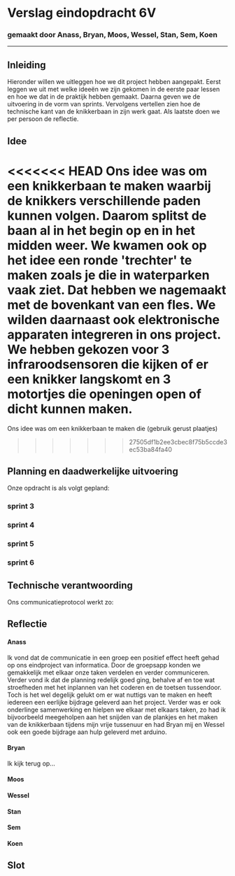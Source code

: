 # Verslag eindopdracht 6V
### gemaakt door Anass, Bryan, Moos, Wessel, Stan, Sem, Koen

---

## Inleiding
Hieronder willen we uitleggen hoe we dit project hebben aangepakt. Eerst leggen we uit met welke ideeën we zijn gekomen in de
eerste paar lessen en hoe we dat in de praktijk hebben gemaakt. Daarna geven we de uitvoering in de vorm van sprints. 
Vervolgens vertellen zien hoe de technische kant van de knikkerbaan in zijn werk gaat. Als laatste doen we per persoon de reflectie.


## Idee
<<<<<<< HEAD
Ons idee was om een knikkerbaan te maken waarbij de knikkers verschillende paden kunnen volgen. Daarom splitst de baan al 
in het begin op en in het midden weer. We kwamen ook op het idee een ronde 'trechter' te maken zoals je die in waterparken
vaak ziet. Dat hebben we nagemaakt met de bovenkant van een fles. We wilden daarnaast ook elektronische apparaten integreren
in ons project. We hebben gekozen voor 3 infraroodsensoren die kijken of er een knikker langskomt en 3 motortjes die openingen
open of dicht kunnen maken.
=======
Ons idee was om een knikkerbaan te maken die 
(gebruik gerust plaatjes)

>>>>>>> 27505df1b2ee3cbec8f75b5ccde3ec53ba84fa40


## Planning en daadwerkelijke uitvoering
Onze opdracht is als volgt gepland:

### sprint 3

### sprint 4

### sprint 5

### sprint 6



## Technische verantwoording
Ons communicatieprotocol werkt zo:



## Reflectie
#### Anass
Ik vond dat de communicatie in een groep een positief effect heeft gehad op ons eindproject van informatica. Door de groepsapp konden we gemakkelijk met elkaar onze taken verdelen en verder communiceren. Verder vond ik dat de planning redelijk goed ging, behalve af en toe wat stroefheden met het inplannen van het coderen en de toetsen tussendoor. Toch is het wel degelijk gelukt om er wat nuttigs van te maken en heeft iedereen een eerlijke bijdrage geleverd aan het project. Verder was er ook onderlinge samenwerking en hielpen we elkaar met elkaars taken, zo had ik bijvoorbeeld meegeholpen aan het snijden van de plankjes en het maken van de knikkerbaan tijdens mijn vrije tussenuur en had Bryan mij en Wessel ook een goede bijdrage aan hulp geleverd met arduino.

#### Bryan
Ik kijk terug op...

#### Moos

#### Wessel

#### Stan

#### Sem

#### Koen


## Slot
